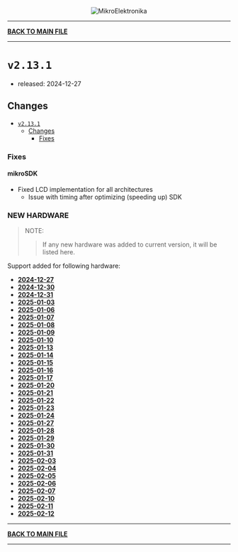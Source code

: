 <p align="center">
  <img src="http://www.mikroe.com/img/designs/beta/logo_small.png?raw=true" alt="MikroElektronika"/>
</p>

---

**[BACK TO MAIN FILE](../../changelog.md)**

---

# `v2.13.1`

+ released: 2024-12-27

## Changes

+ [`v2.13.1`](#v2131)
  + [Changes](#changes)
    + [Fixes](#fixes)

### Fixes

#### mikroSDK

+ Fixed LCD implementation for all architectures
  + Issue with timing after optimizing (speeding up) SDK

### NEW HARDWARE

> NOTE:
>> If any new hardware was added to current version, it will be listed here.

Support added for following hardware:

+ **[2024-12-27](./new_hw/2024-12-27.md)**
+ **[2024-12-30](./new_hw/2024-12-30.md)**
+ **[2024-12-31](./new_hw/2024-12-31.md)**
+ **[2025-01-03](./new_hw/2025-01-03.md)**
+ **[2025-01-06](./new_hw/2025-01-06.md)**
+ **[2025-01-07](./new_hw/2025-01-07.md)**
+ **[2025-01-08](./new_hw/2025-01-08.md)**
+ **[2025-01-09](./new_hw/2025-01-09.md)**
+ **[2025-01-10](./new_hw/2025-01-10.md)**
+ **[2025-01-13](./new_hw/2025-01-13.md)**
+ **[2025-01-14](./new_hw/2025-01-14.md)**
+ **[2025-01-15](./new_hw/2025-01-15.md)**
+ **[2025-01-16](./new_hw/2025-01-16.md)**
+ **[2025-01-17](./new_hw/2025-01-17.md)**
+ **[2025-01-20](./new_hw/2025-01-20.md)**
+ **[2025-01-21](./new_hw/2025-01-21.md)**
+ **[2025-01-22](./new_hw/2025-01-22.md)**
+ **[2025-01-23](./new_hw/2025-01-23.md)**
+ **[2025-01-24](./new_hw/2025-01-24.md)**
+ **[2025-01-27](./new_hw/2025-01-27.md)**
+ **[2025-01-28](./new_hw/2025-01-28.md)**
+ **[2025-01-29](./new_hw/2025-01-29.md)**
+ **[2025-01-30](./new_hw/2025-01-30.md)**
+ **[2025-01-31](./new_hw/2025-01-31.md)**
+ **[2025-02-03](./new_hw/2025-02-03.md)**
+ **[2025-02-04](./new_hw/2025-02-04.md)**
+ **[2025-02-05](./new_hw/2025-02-05.md)**
+ **[2025-02-06](./new_hw/2025-02-06.md)**
+ **[2025-02-07](./new_hw/2025-02-07.md)**
+ **[2025-02-10](./new_hw/2025-02-10.md)**
+ **[2025-02-11](./new_hw/2025-02-11.md)**
+ **[2025-02-12](./new_hw/2025-02-12.md)**

---

**[BACK TO MAIN FILE](../../changelog.md)**

---
